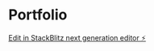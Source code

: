 # Portfolio

[Edit in StackBlitz next generation editor ⚡️](https://stackblitz.com/~/github.com/PMariusf/Portfolio)